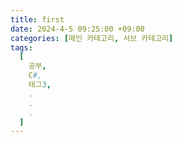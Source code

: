 ```yaml
---
title: first
date: 2024-4-5 09:25:00 +09:00
categories: [메인 카테고리, 서브 카테고리]
tags:
  [
    공부,
    C#,
    태그3,
    .
    .
    .
  ]
---
```

